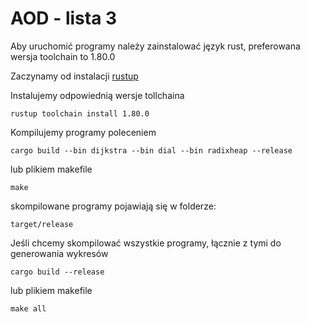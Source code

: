 # AOD - lista 3

Aby uruchomić programy należy zainstalować język rust, preferowana wersja toolchain to 1.80.0

Zaczynamy od instalacji [rustup](https://www.rust-lang.org/tools/install)

Instalujemy odpowiednią wersje tollchaina

```
rustup toolchain install 1.80.0
```

Kompilujemy programy poleceniem
```
cargo build --bin dijkstra --bin dial --bin radixheap --release
```
lub plikiem makefile
```
make
```

skompilowane programy pojawiają się w folderze:
```
target/release
```


Jeśli chcemy skompilować wszystkie programy, łącznie z tymi do generowania wykresów
```
cargo build --release
```
lub plikiem makefile
```
make all
```
